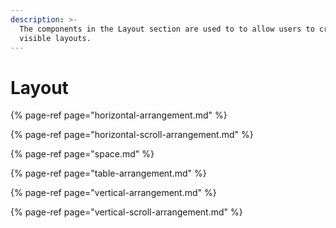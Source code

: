 ```yaml
---
description: >-
  The components in the Layout section are used to to allow users to create
  visible layouts.
---
```


# Layout

{% page-ref page="horizontal-arrangement.md" %}

{% page-ref page="horizontal-scroll-arrangement.md" %}

{% page-ref page="space.md" %}

{% page-ref page="table-arrangement.md" %}

{% page-ref page="vertical-arrangement.md" %}

{% page-ref page="vertical-scroll-arrangement.md" %}

